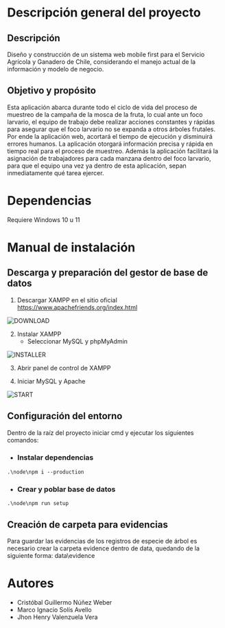 # Descripción general del proyecto

## Descripción

Diseño y construcción de un sistema web mobile first para el Servicio Agrícola y Ganadero de Chile, considerando el manejo actual de la información y modelo de negocio.

## Objetivo y propósito

Esta aplicación abarca durante todo el ciclo de vida del proceso de muestreo de la campaña de la mosca de la fruta, lo cual ante un foco larvario, el equipo de trabajo debe realizar acciones constantes y rápidas para asegurar que el foco larvario no se expanda a otros árboles frutales. Por ende la aplicación web, acortará el tiempo de ejecución y disminuirá errores humanos. La aplicación otorgará información precisa y rápida en tiempo real para el proceso de muestreo. Además la aplicación facilitará la asignación de trabajadores para cada manzana dentro del foco larvario, para que el equipo una vez ya dentro de esta aplicación, sepan inmediatamente qué tarea ejercer. 

# Dependencias

Requiere Windows 10 u 11

# Manual de instalación

## Descarga y preparación del gestor de base de datos

1. Descargar XAMPP en el sitio oficial https://www.apachefriends.org/index.html

![DOWNLOAD](https://wdb24.com/wp-content/uploads/2014/12/download-xampp-windows.png)

2. Instalar XAMPP
    + Seleccionar MySQL y phpMyAdmin

![INSTALLER](https://docs.cs-cart.com/latest/_images/step7.png)

3. Abrir panel de control de XAMPP

4. Iniciar MySQL y Apache

![START](https://wpblogx.com/wp-content/uploads/2017/12/XAMPP-control-panel-start-Apache-and-mysql.jpg)

## Configuración del entorno

Dentro de la raíz del proyecto iniciar cmd y ejecutar los siguientes comandos:

+ ### Instalar dependencias

```
.\node\npm i --production
```
+ ### Crear y poblar base de datos

```
.\node\npm run setup
```

## Creación de carpeta para evidencias

Para guardar las evidencias de los registros de especie de árbol es necesario crear la carpeta evidence dentro de data, quedando de la siguiente forma: data\evidence 

# Autores

+ Cristóbal Guillermo Núñez Weber
+ Marco Ignacio Solís Avello
+ Jhon Henry Valenzuela Vera